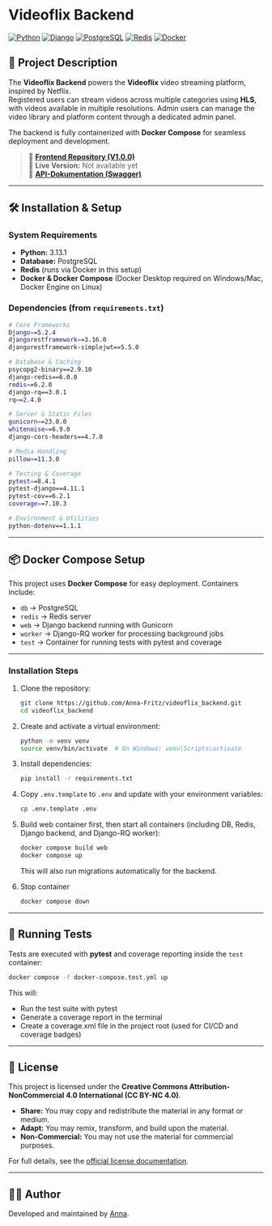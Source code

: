 # Videoflix Backend

[![Python](https://img.shields.io/badge/Python-3.13.1-blue)](https://www.python.org/)
[![Django](https://img.shields.io/badge/Django-5.2.4-green)](https://www.djangoproject.com/)
[![PostgreSQL](https://img.shields.io/badge/PostgreSQL-15-blue)](https://www.postgresql.org/)
[![Redis](https://img.shields.io/badge/Redis-7-red?logo=redis&logoColor=white)](https://redis.io/)
[![Docker](https://img.shields.io/badge/Docker-Compose-blue?logo=docker)](https://www.docker.com/)

## 📌 Project Description

The **Videoflix Backend** powers the **Videoflix** video streaming platform, inspired by Netflix.  
Registered users can stream videos across multiple categories using **HLS**, with videos available in multiple resolutions. Admin users can manage the video library and platform content through a dedicated admin panel.  

The backend is fully containerized with **Docker Compose** for seamless deployment and development.

> 🔗 **[Frontend Repository (V1.0.0)](https://github.com/Developer-Akademie-Backendkurs/project.Videoflix)**  
> 🔗 **Live Version:** Not available yet <br>
> 📖 **[API-Dokumentation (Swagger)](https://cdn.developerakademie.com/courses/Backend/EndpointDoku/index.html?name=videoflix)**

---

## 🛠 Installation & Setup

### System Requirements

- **Python:** 3.13.1
- **Database:** PostgreSQL
- **Redis** (runs via Docker in this setup)
- **Docker & Docker Compose** (Docker Desktop required on Windows/Mac, Docker Engine on Linux)

### Dependencies (from `requirements.txt`)
```sh
# Core Frameworks
Django==5.2.4
djangorestframework==3.16.0
djangorestframework-simplejwt==5.5.0

# Database & Caching
psycopg2-binary==2.9.10
django-redis==6.0.0
redis==6.2.0
django-rq==3.0.1
rq==2.4.0 

# Server & Static Files
gunicorn==23.0.0
whitenoise==6.9.0
django-cors-headers==4.7.0

# Media Handling
pillow==11.3.0

# Testing & Coverage
pytest==8.4.1
pytest-django==4.11.1
pytest-cov==6.2.1
coverage==7.10.3

# Environment & Utilities
python-dotenv==1.1.1
````

---

## 📦 Docker Compose Setup

This project uses **Docker Compose** for easy deployment. Containers include:

- `db` → PostgreSQL
- `redis` → Redis server
- `web` → Django backend running with Gunicorn
- `worker` → Django-RQ worker for processing background jobs
- `test` → Container for running tests with pytest and coverage

---

### Installation Steps

1. Clone the repository:
   ```sh
   git clone https://github.com/Anna-Fritz/videoflix_backend.git
   cd videoflix_backend

2. Create and activate a virtual environment:
   ```sh
   python -m venv venv
   source venv/bin/activate  # On Windows: venv\Scripts\activate

3. Install dependencies:
   ```sh
   pip install -r requirements.txt

4. Copy `.env.template` to `.env` and update with your environment variables:
   ```sh
   cp .env.template .env

5. Build web container first, then start all containers (including DB, Redis, Django backend, and Django-RQ worker):
   ```sh
   docker compose build web
   docker compose up
   ```

   This will also run migrations automatically for the backend.

6. Stop container
   ```sh
   docker compose down

---


## 🧪 Running Tests

Tests are executed with **pytest** and coverage reporting inside the `test` container:
```sh
docker compose -f docker-compose.test.yml up
````

This will:

- Run the test suite with pytest
- Generate a coverage report in the terminal
- Create a coverage.xml file in the project root (used for CI/CD and coverage badges)


---


## 📝 License

This project is licensed under the **Creative Commons Attribution-NonCommercial 4.0 International (CC BY-NC 4.0)**.

- **Share:** You may copy and redistribute the material in any format or medium.
- **Adapt:** You may remix, transform, and build upon the material.
- **Non-Commercial:** You may not use the material for commercial purposes.

For full details, see the [official license documentation](https://creativecommons.org/licenses/by-nc/4.0/).

---

## 👩‍💻 Author

Developed and maintained by [Anna](https://github.com/Anna-Fritz).
